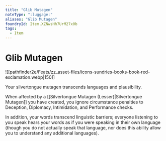 ```yaml
---
title: "Glib Mutagen"
noteType: ":luggage:"
aliases: "Glib Mutagen"
foundryId: Item.XZNwsHh7UrM27x0b
tags:
  - Item
---
```


# Glib Mutagen
![[pathfinder2e/Feats/zz_asset-files/icons-sundries-books-book-red-exclamation.webp|150]]

Your silvertongue mutagen transcends languages and plausibility.

When affected by a [[Silvertongue Mutagen (Lesser)|Silvertongue Mutagen]] you have created, you ignore circumstance penalties to Deception, Diplomacy, Intimidation, and Performance checks.

In addition, your words transcend linguistic barriers; everyone listening to you speak hears your words as if you were speaking in their own language (though you do not actually speak that language, nor does this ability allow you to understand any additional languages).
